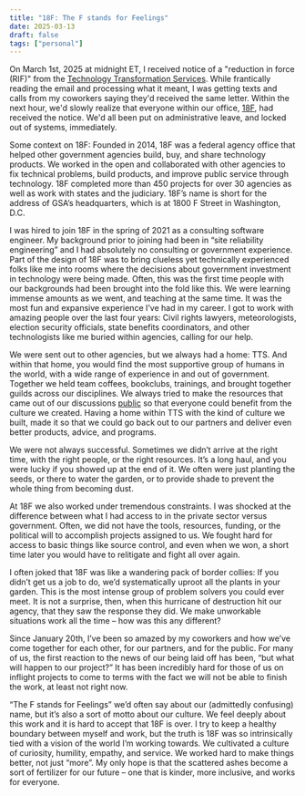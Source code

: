 ```yaml
---
title: "18F: The F stands for Feelings"
date: 2025-03-13
draft: false
tags: ["personal"]
---
```


On March 1st, 2025 at midnight ET, I received notice of a "reduction in force (RIF)" from the [Technology Transformation Services](https://tts.gsa.gov). While frantically reading the email and processing what it meant, I was getting texts and calls from my coworkers saying they'd received the same letter. Within the next hour, we'd slowly realize that everyone within our office, [18F](https://18f.org), had received the notice. We'd all been put on administrative leave, and locked out of systems, immediately.

Some context on 18F: Founded in 2014, 18F was a federal agency office that helped other government agencies build, buy, and share technology products. We worked in the open and collaborated with other agencies to fix technical problems, build products, and improve public service through technology. 18F completed more than 450 projects for over 30 agencies as well as work with states and the judiciary. 18F’s name is short for the address of GSA’s headquarters, which is at 1800 F Street in Washington, D.C.

I was hired to join 18F in the spring of 2021 as a consulting software engineer. My background prior to joining had been in “site reliability engineering” and I had absolutely no consulting or government experience. Part of the design of 18F was to bring clueless yet technically experienced folks like me into rooms where the decisions about government investment in technology were being made. Often, this was the first time people with our backgrounds had been brought into the fold like this. We were learning immense amounts as we went, and teaching at the same time. It was the most fun and expansive experience I’ve had in my career. I got to work with amazing people over the last four years: Civil rights lawyers, meteorologists, election security officials, state benefits coordinators, and other technologists like me buried within agencies, calling for our help. 

We were sent out to other agencies, but we always had a home: TTS. And within that home, you would find the most supportive group of humans in the world, with a wide range of experience in and out of government. Together we held team coffees, bookclubs, trainings, and brought together guilds across our disciplines. We always tried to make the resources that came out of our discussions [public](https://18f.org/guides) so that everyone could benefit from the culture we created. Having a home within TTS with the kind of culture we built, made it so that we could go back out to our partners and deliver even better products, advice, and programs. 

We were not always successful. Sometimes we didn’t arrive at the right time, with the right people, or the right resources. It’s a long haul, and you were lucky if you showed up at the end of it. We often were just planting the seeds, or there to water the garden, or to provide shade to prevent the whole thing from becoming dust. 

At 18F we also worked under tremendous constraints. I was shocked at the difference between what I had access to in the private sector versus government. Often, we did not have the tools, resources, funding, or the political will to accomplish projects assigned to us. We fought hard for access to basic things like source control, and even when we won, a short time later you would have to relitigate and fight all over again. 

I often joked that 18F was like a wandering pack of border collies: If you didn’t get us a job to do, we’d systematically uproot all the plants in your garden. This is the most intense group of problem solvers you could ever meet. It is not a surprise, then, when this hurricane of destruction hit our agency, that they saw the response they did. We make unworkable situations work all the time – how was this any different? 

Since January 20th, I’ve been so amazed by my coworkers and how we’ve come together for each other, for our partners, and for the public. For many of us, the first reaction to the news of our being laid off has been, “but what will happen to our project?” It has been incredibly hard for those of us on inflight projects to come to terms with the fact we will not be able to finish the work, at least not right now. 

“The F stands for Feelings” we’d often say about our (admittedly confusing) name, but it’s also a sort of motto about our culture. We feel deeply about this work and it is hard to accept that 18F is over. I try to keep a healthy boundary between myself and work, but the truth is 18F was so intrinsically tied with a vision of the world I’m working towards. We cultivated a culture of curiosity, humility, empathy, and service. We worked hard to make things better, not just “more”. My only hope is that the scattered ashes become a sort of fertilizer for our future – one that is kinder, more inclusive, and works for everyone.

